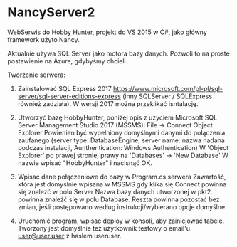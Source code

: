 # NancyServer2
WebSerwis do Hobby Hunter, projekt do VS 2015 w C#, jako główny framework użyto Nancy.

Aktualnie używa SQL Server jako motora bazy danych. Pozwoli to na proste postawienie na Azure, gdybyśmy chcieli.



Tworzenie serwera:

1. Zainstalować SQL Express 2017 https://www.microsoft.com/pl-pl/sql-server/sql-server-editions-express (inny SQLServer / SQLExpress również zadziała). W wersji 2017 można przeklikać isntalację.


2. Utworzyć bazę HobbyHunter, poniżej opis z użyciem Microsoft SQL Server Management Studio 2017 (MSSMS):
    File -> Connect Object Explorer
    Powienien być wypełniony domyślnymi danymi do połączenia zaufanego (server type: DatabaseEngine, server name: nazwa nadana podczas instalacji, Aunthentication: Windows Authentication)
    W 'Object Explorer' po prawej stronie, prawy na 'Databases' -> 'New Database'
    W nazwie wpisać "HobbyHunter" i nacisnąć OK.
    
3. Wpisać dane połączeniowe do bazy w Program.cs serwera
    Zawartość, która jest domyślnie wpisana w MSSMS gdy klika się Connect powinna się znaleźć w polu Server
    Nazwa bazy danych utworzonej w pkt2. powinna znaleźć się w polu Database.
    Reszta powinna pozostać bez zmian, jeśli postępowano według instrukcji/wybierano opcje domyślne 

4. Uruchomić program, wpisać deploy w konsoli, aby zainicjować tabele. Tworzony jest domyślnie też użytkownik testowy o email'u user@user.user z hasłem useruser.
